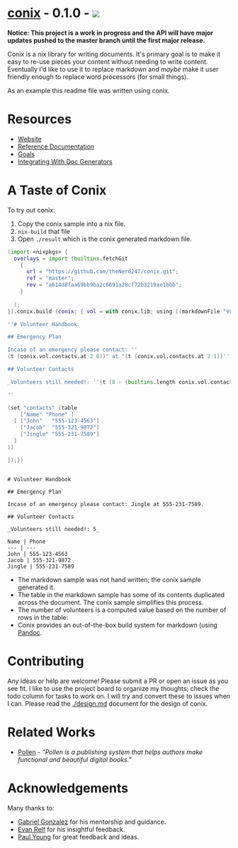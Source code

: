 # <a href="https://theNerd247.github.io/conix">conix</a> - 0.1.0 - ![](https://travis-ci.com/theNerd247/conix.svg?branch=master)

**Notice: This project is a work in progress and the API will have major
updates pushed to the master branch until the first major release.**


Conix is a nix library for writing documents. It's primary goal is to make it
easy to re-use pieces your content without needing to write content.
Eventually I'd like to use it to replace markdown and _maybe_ make it user
friendly enough to replace word processors (for small things).

As an example this readme file was written using conix.

# Resources

  * [Website](https://theNerd247.github.io/conix)
  * [Reference Documentation](https://theNerd247.github.io/conix/docs/docs.html)
  * [Goals](https://theNerd247.github.io/conix/docs/goals.html)
  * [Integrating With Doc Generators](https://theNerd247.github.io/conix/docs/integration.html)

# A Taste of Conix

To try out conix:

1. Copy the conix sample into a nix file.
1. `nix-build` that file
1. Open `./result` which is the conix generated markdown file.

```nix
(import <nixpkgs> { 
  overlays = import (builtins.fetchGit
    { 
      url = "https://github.com/theNerd247/conix.git";
      ref = "master";
      rev = "a614d8faa69bb9ba2c6691a28cf72b3219ae1bbb";
    }
    
  );
}).conix.build (conix: { vol = with conix.lib; using [(markdownFile "Volunteers")] (texts [

''# Volunteer Handbook

## Emergency Plan

Incase of an emergency please contact: ''
(t (conix.vol.contacts.at 2 0))" at "(t (conix.vol.contacts.at 2 1))''.

## Volunteer Contacts 

_Volunteers still needed!: ''(t (8 - (builtins.length conix.vol.contacts.data)))''_

''

(set "contacts" (table
    ["Name" "Phone" ]
  [ ["John"   "555-123-4563"]
    ["Jacob"  "555-321-9872"]
    ["Jingle" "555-231-7589"]
  ]
))

]);})

```
```

# Volunteer Handbook

## Emergency Plan

Incase of an emergency please contact: Jingle at 555-231-7589.

## Volunteer Contacts 

_Volunteers still needed!: 5_

Name | Phone
--- | ---
John | 555-123-4563
Jacob | 555-321-9872
Jingle | 555-231-7589
```


* The markdown sample was not hand written; the conix sample generated it.
* The table in the markdown sample has some of its contents duplicated across
the document. The conix sample simplifies this process.
* The number of volunteers is a computed value based on the number of rows in 
  the table:
* Conix provides an out-of-the-box build system for markdown (using [Pandoc](https://pandoc.org).

# Contributing

Any ideas or help are welcome! Please submit a PR or open an issue as you see
fit. I like to use the project board to organize my thoughts; check the todo
column for tasks to work on. I will try and convert these to issues when I can.
Please read the [./design.md](./design.md) document for the design of conix.

# Related Works

* [Pollen](https://docs.racket-lang.org/pollen/) - _"Pollen is a publishing
system that helps authors make functional and beautiful digital books."_

# Acknowledgements

Many thanks to:

  * [Gabriel Gonzalez](https://github.com/Gabriel439) for his mentorship and guidance. 
  * [Evan Relf](https://github.com/evanrelf) for his insightful feedback.
  * [Paul Young](https://github.com/paulyoung) for great feedback and ideas.

